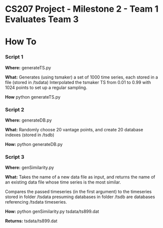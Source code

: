 # CS207 Project - Milestone 2 - Team 1 Evaluates Team 3

# How To

### Script 1
**Where:**
generateTS.py

**What:**
Generates (using tsmaker) a set of 1000 time series, each stored in a file (stored in /tsdata)
Interpolated the tsmaker TS from 0.01 to 0.99 with 1024 points to set up a regular sampling.

**How**
python generateTS.py

### Script 2
**Where:**
generateDB.py

**What:**
Randomly choose 20 vantage points, and create 20 database indexes (stored in /tsdb)

**How:**
python generateDB.py

### Script 3
**Where:**
genSimilarity.py

**What:**
 Takes the name of a new data file as input, and returns the name of an existing
data file whose time series is the most similar.

Compares the passed timeseries (in the first argument) to the timeseries stored in
folder /tsdata presuming databases in folder /tsdb are databases referencing /tsdata
timeseries.

**How:**
python genSimilarity.py tsdata/ts899.dat

**Returns:**
tsdata/ts899.dat
